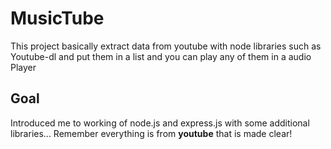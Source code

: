 # MusicTube

This project basically extract data from youtube with node libraries such as Youtube-dl and put them in a list and you can play any of them in a audio Player

## Goal
Introduced me to working of node.js and express.js with some additional libraries... Remember everything is from **youtube** that is made clear!

